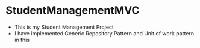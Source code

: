﻿# StudentManagementMVC
- This is my Student Management Project
- I have implemented Generic Repository Pattern
  and Unit of work pattern in this
